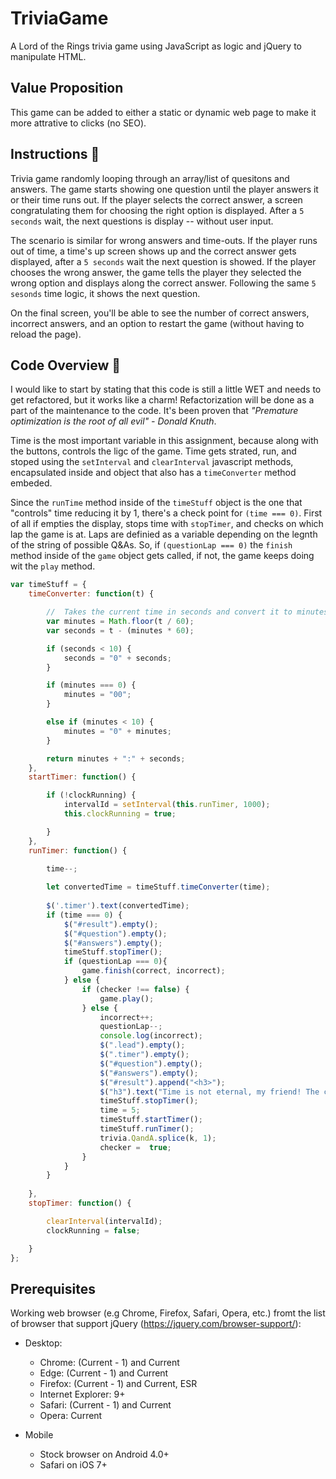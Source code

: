 # TriviaGame
A Lord of the Rings trivia game using JavaScript as logic and jQuery to manipulate HTML.

## Value Proposition
  
This game can be added to either a static or dynamic web page to make it more attrative to clicks (no SEO).

## Instructions :memo:  
  
Trivia game randomly looping through an array/list of quesitons and answers. The game starts showing one question until the player answers it or their time runs out. If the player selects the correct answer, a screen congratulating them for choosing the right option is displayed. After a `5 seconds` wait, the next questions is display -- without user input.  
    
The scenario is similar for wrong answers and time-outs. If the player runs out of time, a time's up screen shows up and the correct answer gets displayed, after a `5 seconds` wait the next question is showed. If the player chooses the wrong answer, the game tells the player they selected the wrong option and displays along the correct answer. Following the same `5 sesonds` time logic, it shows the next question. 
  
On the final screen, you'll be able to see the number of correct answers, incorrect answers, and an option to restart the game (without having to reload the page).  
  
## Code Overview :deciduous_tree:

I would like to start by stating that this code is still a little WET and needs to get refactored, but it works like a charm! Refactorization will be done as a part of the maintenance to the code. It's been proven that *"Premature optimization is the root of all evil" - Donald Knuth*. 
  
Time is the most important variable in this assignment, because along with the buttons, controls the ligc of the game. Time gets strated, run, and stoped using the `setInterval` and `clearInterval` javascript methods, encapsulated inside and object that also has a `timeConverter` method embeded. 
  
Since the `runTime` method inside of the `timeStuff` object is the one that "controls" time reducing it by 1, there's a check point for `(time === 0)`. First of all if empties the display, stops time with `stopTimer`, and checks on which lap the game is at. Laps are definied as a variable depending on the legnth of the string of possible Q&As. So, if `(questionLap === 0)` the `finish` method inside of the `game` object gets called, if not, the game keeps doing wit the `play` method.  
  
```javascript
var timeStuff = {
    timeConverter: function(t) {

        //  Takes the current time in seconds and convert it to minutes and seconds (mm:ss).
        var minutes = Math.floor(t / 60);
        var seconds = t - (minutes * 60);

        if (seconds < 10) {
            seconds = "0" + seconds;
        }

        if (minutes === 0) {
            minutes = "00";
        }

        else if (minutes < 10) {
            minutes = "0" + minutes;
        }

        return minutes + ":" + seconds;
    },
    startTimer: function() {

        if (!clockRunning) {
            intervalId = setInterval(this.runTimer, 1000);
            this.clockRunning = true;

        }
    },
    runTimer: function() {

        time--;
        
        let convertedTime = timeStuff.timeConverter(time);
        
        $('.timer').text(convertedTime);
        if (time === 0) {
            $("#result").empty();
            $("#question").empty();
            $("#answers").empty();
            timeStuff.stopTimer();
            if (questionLap === 0){
                game.finish(correct, incorrect);
            } else {
                if (checker !== false) {
                    game.play();
                } else {
                    incorrect++;
                    questionLap--;
                    console.log(incorrect);
                    $(".lead").empty();
                    $(".timer").empty();
                    $("#question").empty();
                    $("#answers").empty();
                    $("#result").append("<h3>");
                    $("h3").text("Time is not eternal, my friend! The correct answer is " + trivia.QandA[k].CorrectAns);
                    timeStuff.stopTimer();
                    time = 5;
                    timeStuff.startTimer();
                    timeStuff.runTimer();
                    trivia.QandA.splice(k, 1);
                    checker =  true;
                }
            }
        }
        
    },
    stopTimer: function() {

        clearInterval(intervalId);
        clockRunning = false;

    }
};
```
## Prerequisites
Working web browser (e.g Chrome, Firefox, Safari, Opera, etc.) fromt the list of browser that support jQuery (https://jquery.com/browser-support/):

* Desktop:
  * Chrome: (Current - 1) and Current
  * Edge: (Current - 1) and Current
  * Firefox: (Current - 1) and Current, ESR
  * Internet Explorer: 9+
  * Safari: (Current - 1) and Current
  * Opera: Current

* Mobile
  * Stock browser on Android 4.0+
  * Safari on iOS 7+